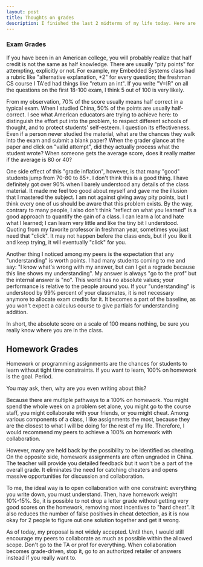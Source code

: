 ```yaml
---
layout: post
title: Thoughts on grades
description: I finished the last 2 midterms of my life today. Here are some random thoughts on grades.
---
```


### Exam Grades

If you have been in an American college, you will probably realize that half credit is not the same as half knowledge. There are usually "pity points" for attempting, explicitly or not. For example, my Embedded Systems class had a rubric like "alternative explanation, +2" for every question; the freshman CS course I TA'ed had things like "return an int". If you write "V=IR" on all the questions on the first 18-100 exam, I think 5 out of 100 is very likely.

From my observation, 70% of the score usually means half correct in a typical exam. When I studied China, 50% of the points are usually half-correct. I see what American educators are trying to achieve here: to distinguish the effort put into the problem, to respect different schools of thought, and to protect students' self-esteem. I question its effectiveness. Even if a person never studied the material, what are the chances they walk into the exam and submit a blank paper? When the grader glance at the paper and click on "valid attempt", did they actually process what the student wrote? When someone gets the average score, does it really matter if the average is 80 or 40?

One side effect of this "grade inflation", however, is that many "good" students jump from 70-80 to 85+. I don't think this is a good thing. I have definitely got over 90% when I barely understood any details of the class material. It made me feel too good about myself and gave me the illusion that I mastered the subject. I am not against giving away pity points, but I think every one of us should be aware that this problem exists. By the way, contrary to many people, I also don't think "reflect on what you learned" is a good approach to quantify the gain of a class. I can learn a lot and hate what I learned; I can learn very little and like the tiny bit I understood. Quoting from my favorite professor in freshman year, sometimes you just need that "click". It may not happen before the class ends, but if you like it and keep trying, it will eventually "click" for you.

Another thing I noticed among my peers is the expectation that any "understanding" is worth points. I had many students coming to me and say: "I know what's wrong with my answer, but can I get a regrade because this line shows my understanding". My answer is always "go to the prof" but the internal answer is "no". This world has no absolute values; your performance is relative to the people around you. If your "understanding" is understood by 99% percent of your classmates, it is not necessary anymore to allocate exam credits for it. It becomes a part of the baseline, as you won't expect a calculus course to give partials for understanding addition. 

In short, the absolute score on a scale of 100 means nothing, be sure you really know where you are in the class. 

## Homework Grades

Homework or programming assignments are the chances for students to learn without tight time constraints. If you want to learn, 100% on homework is the goal. Period.

You may ask, then, why are you even writing about this? 

Because there are multiple pathways to a 100% on homework. You might spend the whole week on a problem set alone, you might go to the course staff, you might collaborate with your friends, or you might cheat. Among various components of a class, I like assignments the most, because they are the closest to what I will be doing for the rest of my life. Therefore, I would recommend my peers to achieve a 100% on homework with collaboration.

However, many are held back by the possibility to be identified as cheating. On the opposite side, homework assignments are often ungraded in China. The teacher will provide you detailed feedback but it won't be a part of the overall grade. It eliminates the need for catching cheaters and opens massive opportunities for discussion and collaboration. 

To me, the ideal way is to open collaboration with one constraint: everything you write down, you must understand. Then, have homework weight 10%-15%. So, it is possible to not drop a letter grade without getting very good scores on the homework, removing most incentives to "hard cheat". It also reduces the number of false positives in cheat detection, as it is now okay for 2 people to figure out one solution together and get it wrong. 

As of today, my proposal is not widely accepted. Until then, I would still encourage my peers to collaborate as much as possible within the allowed scope. Don't go to the TA or prof for everything. When collaboration becomes grade-driven, stop it, go to an authorized retailer of answers instead if you really want to. 